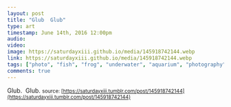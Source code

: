 ```yaml
---
layout: post
title: "Glub  Glub"
type: art
timestamp: June 14th, 2016 12:00pm
audio: 
video: 
image: https://saturdayxiii.github.io/media/145918742144.webp
link: https://saturdayxiii.github.io/media/145918742144.webp
tags: ["photo", "fish", "frog", "underwater", "aquarium", "photography"]
comments: true
---
```

Glub.  Glub.
<small>source: [https://saturdayxiii.tumblr.com/post/145918742144](https://saturdayxiii.tumblr.com/post/145918742144)</small>